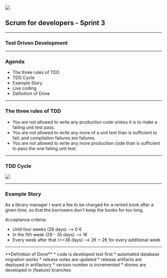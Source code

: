 <!-- .slide: data-background="img/background_title.jpg" data-state="intro" class="center" -->
![](img/cc_logo.png) <!-- .element: class="cc_logo" -->
## Scrum for developers - Sprint 3 <!-- .element: class="heading" -->
----
### Test Driven Development <!-- .element: class="heading" -->

---

### Agenda
* The three rules of TDD
* TDD Cycle
* Example Story
* Live coding
* Definition of Done

---

### The three rules of TDD

- You are not allowed to write any production code unless it is to make a failing unit test pass.
- You are not allowed to write any more of a unit test than is sufficient to fail; and compilation failures are failures.
- You are not allowed to write any more production code than is sufficient to pass the one failing unit test.
---

### TDD Cycle

![](img/tdd-cycle.png)

---

### Example Story

As a library manager I want a fee to be charged for a rented book after a given
time, so that the borrowers don't keep the books for too long.

Acceptance criteria:

* Until four weeks (28 days) --> 0 €
* In the fith week (29 - 35 days) --> 1€
* Every week after that (>=36 days) --> 2€ + 2€ for every additional week

---

<div class="dodbox">
**Definition of Done**
* code is developed test first
* automated database migration works <!-- .element: class="former" -->
* release notes are updated <!-- .element: class="former" -->
* release artifacts are deployed in artifactory <!-- .element: class="former" -->
* version number is incremented <!-- .element: class="former" -->
* stories are developed in (feature) branches <!-- .element: class="former" -->
